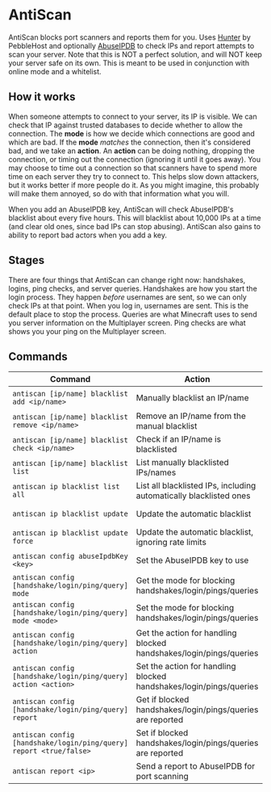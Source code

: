 # AntiScan

AntiScan blocks port scanners and reports them for you. Uses [Hunter](https://github.com/pebblehost/hunter) by
PebbleHost and optionally [AbuseIPDB](https://www.abuseipdb.com/) to check IPs and report attempts to scan your server.
Note that this is NOT a perfect solution, and will NOT keep your server safe on its own. This is meant to be used in
conjunction with online mode and a whitelist.

## How it works

When someone attempts to connect to your server, its IP is visible. We can check that IP against trusted databases to
decide whether to allow the connection. The **mode** is how we decide which connections are good and which are bad.
If the **mode** *matches* the connection, then it's considered bad, and we take an **action**. An **action** can be
doing nothing, dropping the connection, or timing out the connection (ignoring it until it goes away). You may choose to
time out a connection so that scanners have to spend more time on each server they try to connect to. This helps slow
down attackers, but it works better if more people do it. As you might imagine, this probably will make them annoyed, so
do with that information what you will.

When you add an AbuseIPDB key, AntiScan will check AbuseIPDB's blacklist about every five hours. This will blacklist
about 10,000 IPs at a time (and clear old ones, since bad IPs can stop abusing). AntiScan also gains to ability to
report bad actors when you add a key.

## Stages

There are four things that AntiScan can change right now: handshakes, logins, ping checks, and server queries.
Handshakes are how you start the login process. They happen *before* usernames are sent, so we can only check IPs at
that point. When you log in, usernames are sent. This is the default place to stop the process. Queries are what
Minecraft uses to send you server information on the Multiplayer screen. Ping checks are what shows you your ping on
the Multiplayer screen.

## Commands

| Command                                                            | Action                                                             | Permission node                                           | Default    |
|--------------------------------------------------------------------|--------------------------------------------------------------------|-----------------------------------------------------------|------------|
| `antiscan [ip/name] blacklist add <ip/name>`                       | Manually blacklist an IP/name                                      | `"antiscan.ip/name.blacklist.add"`                        | OP Level 3 |
| `antiscan [ip/name] blacklist remove <ip/name>`                    | Remove an IP/name from the manual blacklist                        | `"antiscan.ip/name.blacklist.remove"`                     | OP Level 3 |
| `antiscan [ip/name] blacklist check <ip/name>`                     | Check if an IP/name is blacklisted                                 | `"antiscan.ip/name.blacklist.check"`                      | OP Level 3 |
| `antiscan [ip/name] blacklist list`                                | List manually blacklisted IPs/names                                | `"antiscan.ip/name.blacklist.list"`                       | OP Level 3 |
| `antiscan ip blacklist list all`                                   | List all blacklisted IPs, including automatically blacklisted ones | `"antiscan.ip.blacklist.list.all"`                        | OP Level 3 |
| `antiscan ip blacklist update`                                     | Update the automatic blacklist                                     | `"antiscan.ip.blacklist.update"`                          | OP Level 4 |
| `antiscan ip blacklist update force`                               | Update the automatic blacklist, ignoring rate limits               | `"antiscan.ip.blacklist.update.force"`                    | OP Level 4 |
| `antiscan config abuseIpdbKey <key>`                               | Set the AbuseIPDB key to use                                       | `"antiscan.config.abuseIpdbKey"`                          | OP Level 4 |
| `antiscan config [handshake/login/ping/query] mode`                | Get the mode for blocking handshakes/login/pings/queries           | `"antiscan.config.handshake/login/ping/query.mode"`       | OP Level 4 |
| `antiscan config [handshake/login/ping/query] mode <mode>`         | Set the mode for blocking handshakes/login/pings/queries           | `"antiscan.config.handshake/login/ping/query.mode.set"`   | OP Level 4 |
| `antiscan config [handshake/login/ping/query] action`              | Get the action for handling blocked handshakes/login/pings/queries | `"antiscan.config.handshake/login/ping/query.action"`     | OP Level 4 |
| `antiscan config [handshake/login/ping/query] action <action>`     | Set the action for handling blocked handshakes/login/pings/queries | `"antiscan.config.handshake/login/ping/query.action.set"` | OP Level 4 |
| `antiscan config [handshake/login/ping/query] report`              | Get if blocked handshakes/login/pings/queries are reported         | `"antiscan.config.handshake/login/ping/query.report"`     | OP Level 4 |
| `antiscan config [handshake/login/ping/query] report <true/false>` | Set if blocked handshakes/login/pings/queries are reported         | `"antiscan.config.handshake/login/ping/query.report.set"` | OP Level 4 |
| `antiscan report <ip>`                                             | Send a report to AbuseIPDB for port scanning                       | `"antiscan.report"`                                       | OP Level 4 |
